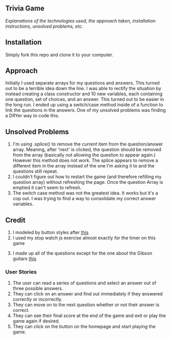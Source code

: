 ## Trivia Game

*Explanations of the technologies used, the approach taken, installation instructions, unsolved problems, etc.*

## Installation
Simply fork this repo and clone it to your computer.
<!-- Add the command to do here in code formatting: `git clone <ssh>` -->

## Approach
Initially I used separate arrays for my questions and answers. This turned out to be a terrible idea down the line. I was able to rectify the situation by instead creating a class constructor and 10 new variables, each containing one question, set of choices, and an answer. This turned out to be easier in the long run. I ended up using a switch/case method inside of a function to link the questions in the answers. One of my unsolved problems was finding a DRYer way to code this.

## Unsolved Problems
1. I'm using .splice() to remove the *current* item from the question/answer array. Meaning, after 'next' is clicked, the question should be removed from the array (basically not allowing the question to appear again.) However this method does not work. The splice appears to remove a different item in the array instead of the one I'm asking it to and the questions still repeat.
2. I couldn't figure out how to restart the game (and therefore refilling my question array) without refreshing the page. Once the question Array is emptied it can't seem to refresh.
3. The switch case method was not the greatest idea. It works but it's a cop out. I was trying to find a way to consolidate my correct answer variables.

## Credit
1. I modeled by button styles after [this](https://tympanus.net/Development/CreativeButtons/)
2. I used my stop watch js exercise almost exactly for the timer on this game
<!-- you dont need to credit our lesson plans for content, only outside resources -->
3. I made up all of the questions except for the one about the Gibson guitars [this](http://chartcons.com/120-music-trivia-questions-answers/)

### User Stories

1. The user can read a series of questions and select an answer out of three possible answers.
2. They can click on an answer and find out immediately if they answered correctly or incorrectly.
3. They can move on to the next question whether or not their answer is correct.
4. They can see their final score at the end of the game and exit or play the game again if desired.
5. They can click on the button on the homepage and start playing the game.
